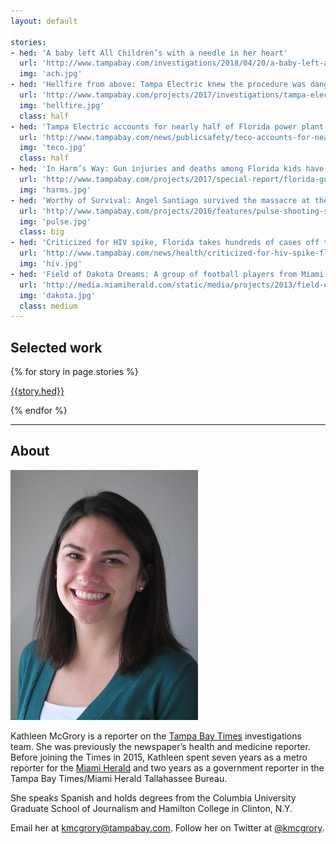 ```yaml
---
layout: default

stories:
- hed: 'A baby left All Children’s with a needle in her heart'
  url: 'http://www.tampabay.com/investigations/2018/04/20/a-baby-left-all-childrens-with-a-needle-in-her-heart/'
  img: 'ach.jpg'
- hed: 'Hellfire from above: Tampa Electric knew the procedure was dangerous. It sent workers in anyway.'
  url: 'http://www.tampabay.com/projects/2017/investigations/tampa-electric/big-bend-hellfire-from-above/'
  img: 'hellfire.jpg'
  class: half
- hed: 'Tampa Electric accounts for nearly half of Florida power plant deaths'
  url: 'http://www.tampabay.com/news/publicsafety/teco-accounts-for-nearly-half-of-florida-power-plant-deaths-data-shows/2329687'
  img: 'teco.jpg'
  class: half
- hed: 'In Harm’s Way: Gun injuries and deaths among Florida kids have spiked. One child is shot every 17 hours.'
  url: 'http://www.tampabay.com/projects/2017/special-report/florida-guns-children-deaths-harms-way/'
  img: 'harms.jpg'
- hed: 'Worthy of Survival: Angel Santiago survived the massacre at the Pulse nightclub. To feel worthy of survival, he would need to make something of his life.'
  url: 'http://www.tampabay.com/projects/2016/features/pulse-shooting-survivor-angel-santiago-recovery/'
  img: 'pulse.jpg'
  class: big
- hed: 'Criticized for HIV spike, Florida takes hundreds of cases off the books'
  url: 'http://www.tampabay.com/news/health/criticized-for-hiv-spike-florida-takes-hundreds-of-cases-off-the-books/2270876'
  img: 'hiv.jpg'
- hed: 'Field of Dakota Dreams: A group of football players from Miami ventured to rural North Dakota in pursuit of a college education — and a new life.'
  url: 'http://media.miamiherald.com/static/media/projects/2013/field-of-dakota-dreams/'
  img: 'dakota.jpg'
  class: medium
---
```


## Selected work

<div class="selected">
{% for story in page.stories %}

<a class="story{% if story.class %} {{story.class}}{% endif %}" href="{{story.url}}">
  <div class="img" style="background-image:url('img/{{story.img}}')"></div>
  <p class="hed">{{story.hed}}</p>
</a>

{% endfor %}
</div>

---

## About

<img class="right" src="img/mcgrory.jpg"/>

Kathleen McGrory is a reporter on the [Tampa Bay Times](http://tampabay.com) investigations team. She was previously the newspaper’s health and medicine reporter. Before joining the Times in 2015, Kathleen spent seven years as a metro reporter for the [Miami Herald](http://miamiherald.com) and two years as a government reporter in the Tampa Bay Times/Miami Herald Tallahassee Bureau. 

She speaks Spanish and holds degrees from the Columbia University Graduate School of Journalism and Hamilton College in Clinton, N.Y. 

Email her at [kmcgrory@tampabay.com](mailto:kmcgrory@tampabay.com). Follow her on Twitter at [@kmcgrory](http://twitter.com/kmcgrory).


